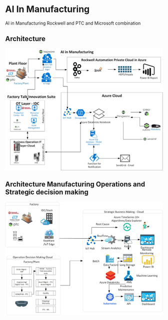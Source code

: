 # AI In Manufacturing
AI in Manufacturing Rockwell and PTC and Microsoft combination

## Architecture
![alt text](https://github.com/balakreshnan/PickAndPlace/blob/master/AIAchitecture2019.jpg "Architecture")

## Architecture Manufacturing Operations and Strategic decision making
![alt text](https://github.com/balakreshnan/AIInManufacturing/blob/master/AIAchitecture2019-concept.jpg "Architecture")
